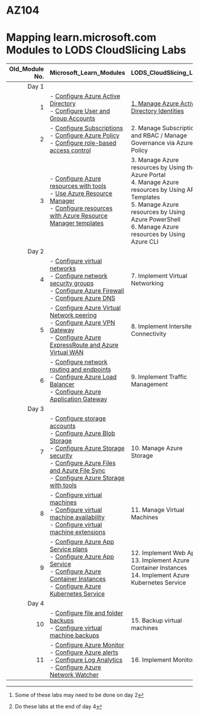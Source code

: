 # AZ104
# Mapping learn.microsoft.com Modules to LODS CloudSlicing Labs


|Old_Module No.|Microsoft_Learn_Modules | LODS_CloudSlicing_Labs |Expected_Lab Duration |
|---:|---|---|---|
|Day 1|
|1|- [Configure Azure Active Directory](https://learn.microsoft.com/en-us/training/modules/configure-azure-active-directory/)<BR>- [Configure User and Group Accounts](https://learn.microsoft.com/en-us/training/modules/configure-user-group-accounts/)|[1.	Manage Azure Active Directory Identities](https://ddls.learnondemand.net/) |1 Hour|
|2|- [Configure Subscriptions](https://learn.microsoft.com/en-us/training/modules/configure-subscriptions/)<br>- [Configure Azure Policy](https://learn.microsoft.com/en-us/training/modules/configure-azure-policy/)<br>- [Configure role-based access control](https://learn.microsoft.com/en-us/training/modules/configure-role-based-access-control/)|2.	Manage Subscriptions and RBAC / Manage Governance via Azure Policy |1 hour, 20 minutes|  
|3|- [Configure Azure resources with tools](https://learn.microsoft.com/en-us/training/modules/configure-azure-resources-tools/)<BR>- [Use Azure Resource Manager](https://learn.microsoft.com/en-us/training/modules/use-azure-resource-manager/)<BR>- [Configure resources with Azure Resource Manager templates](https://learn.microsoft.com/en-us/training/modules/configure-resources-arm-templates/)|3.	Manage Azure resources by Using the Azure Portal <br>4.	Manage Azure resources by Using ARM Templates <br>5.	Manage Azure resources by Using Azure PowerShell<br>6.	Manage Azure resources by Using Azure CLI|40 minutes[^1]<br>40 minutes<br>30 minutes<br>40 Minutes|
|Day 2|
|4|- [Configure virtual networks](https://learn.microsoft.com/en-us/training/modules/configure-virtual-networks/)<BR>- [Configure network security groups](https://learn.microsoft.com/en-us/training/modules/configure-network-security-groups/)<BR>- [Configure Azure Firewall](https://learn.microsoft.com/en-us/training/modules/configure-azure-firewall/)<BR>- [Configure Azure DNS](https://learn.microsoft.com/en-us/training/modules/configure-azure-dns/)|7.	Implement Virtual Networking|1 hour, 30 minutes|
|5|- [Configure Azure Virtual Network peering](https://learn.microsoft.com/en-us/training/modules/configure-vnet-peering/)<BR>- [Configure Azure VPN Gateway](https://learn.microsoft.com/en-us/training/modules/configure-vpn-gateway/)<BR>- [Configure Azure ExpressRoute and Azure Virtual WAN](https://learn.microsoft.com/en-us/training/modules/configure-expressroute-virtual-wan/)|8.	Implement Intersite Connectivity|1 hour|
|6|- [Configure network routing and endpoints](https://learn.microsoft.com/en-us/training/modules/configure-network-routing-endpoints/)<BR>- [Configure Azure Load Balancer](https://learn.microsoft.com/en-us/training/modules/configure-azure-load-balancer/)<BR>- [Configure Azure Application Gateway](https://learn.microsoft.com/en-us/training/modules/configure-azure-application-gateway/)|9.	Implement Traffic Management|1 Hour|
|Day 3|
|7|- [Configure storage accounts](https://learn.microsoft.com/en-us/training/modules/configure-storage-accounts/)<BR>- [Configure Azure Blob Storage](https://learn.microsoft.com/en-us/training/modules/configure-blob-storage/)<BR>- [Configure Azure Storage security](https://learn.microsoft.com/en-us/training/modules/configure-storage-security/)<BR>- [Configure Azure Files and Azure File Sync](https://learn.microsoft.com/en-us/training/modules/configure-azure-files-file-sync/)<BR>- [Configure Azure Storage with tools](https://learn.microsoft.com/en-us/training/modules/configure-storage-tools/)|10.	Manage Azure Storage|1 Hour|
|8|- [Configure virtual machines](https://learn.microsoft.com/en-us/training/modules/configure-virtual-machines/)<BR>- [Configure virtual machine availability](https://learn.microsoft.com/en-us/training/modules/configure-virtual-machine-availability/)<BR>- [Configure virtual machine extensions](https://learn.microsoft.com/en-us/training/modules/configure-virtual-machine-extensions/)|11.	Manage Virtual Machines|1 hour, 30 minutes|
|9|- [Configure Azure App Service plans](https://learn.microsoft.com/en-us/training/modules/configure-app-service-plans/)<BR>- [Configure Azure App Service](https://learn.microsoft.com/en-us/training/modules/configure-azure-app-services/)<BR>- [Configure Azure Container Instances](https://learn.microsoft.com/en-us/training/modules/configure-azure-container-instances/)<BR>- [Configure Azure Kubernetes Service](https://learn.microsoft.com/en-us/training/modules/configure-azure-kubernetes-service/)|12.	Implement Web Apps<br>13.	Implement Azure Container Instances<br>14.	Implement Azure Kubernetes Service|40 Minutes[^2]<br>40 Minutes<br>1 Hour|
|Day 4|
|10|- [Configure file and folder backups](https://learn.microsoft.com/en-us/training/modules/configure-file-folder-backups/)<BR>- [Configure virtual machine backups](https://learn.microsoft.com/en-us/training/modules/configure-virtual-machine-backups/)|15.	Backup virtual machines|1 Hour|
|11|- [Configure Azure Monitor](https://learn.microsoft.com/en-us/training/modules/configure-azure-monitor/)<BR>- [Configure Azure alerts](https://learn.microsoft.com/en-us/training/modules/configure-azure-alerts/)<BR>- [Configure Log Analytics](https://learn.microsoft.com/en-us/training/modules/configure-log-analytics/)<BR>- [Configure Azure Network Watcher](https://learn.microsoft.com/en-us/training/modules/configure-network-watcher/)|16.	Implement Monitoring|1 Hour|

[^1]: Some of these labs may need to be done on day 2  
[^2]: Do these labs at the end of day 4
